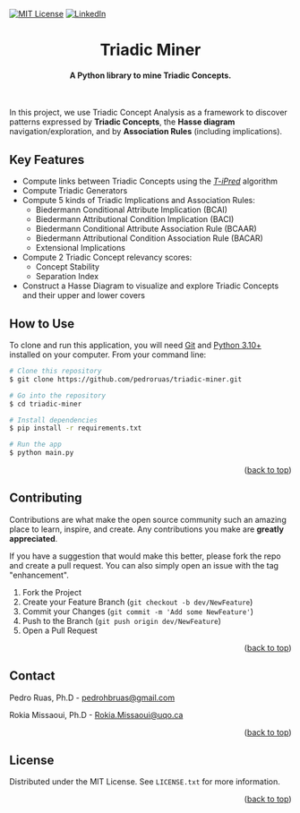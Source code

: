 
[![MIT License][license-shield]][license-url]
[![LinkedIn][linkedin-shield]][linkedin-url]


<h1 align="center">
  Triadic Miner
  <br>
</h1>

<h4 align="center">A <b>Python</b> library to mine <b>Triadic Concepts</b>.</h4>

<br>


In this project, we use Triadic Concept Analysis as a framework to discover patterns expressed by <b>Triadic Concepts</b>, the <b>Hasse diagram</b> navigation/exploration, and by <b>Association Rules</b> (including implications).


## Key Features

* Compute links between Triadic Concepts using the [_T-iPred_](https://link.springer.com/article/10.1007/s10472-022-09784-4) algorithm  
* Compute Triadic Generators
* Compute 5 kinds of Triadic Implications and Association Rules:
    - Biedermann Conditional Attribute Implication (BCAI)
    - Biedermann Attributional Condition Implication (BACI)
    - Biedermann Conditional Attribute Association Rule (BCAAR)
    - Biedermann Attributional Condition Association Rule (BACAR)
    - Extensional Implications
* Compute 2 Triadic Concept relevancy scores:
    - Concept Stability
    - Separation Index
* Construct a Hasse Diagram to visualize and explore Triadic Concepts and their upper and lower covers


## How to Use

To clone and run this application, you will need [Git](https://git-scm.com) and [Python 3.10+](https://www.python.org/downloads/) installed on your computer. From your command line:

```bash
# Clone this repository
$ git clone https://github.com/pedroruas/triadic-miner.git

# Go into the repository
$ cd triadic-miner

# Install dependencies
$ pip install -r requirements.txt

# Run the app
$ python main.py
```
<p align="right">(<a href="#readme-top">back to top</a>)</p>



## Contributing

Contributions are what make the open source community such an amazing place to learn, inspire, and create. Any contributions you make are **greatly appreciated**.

If you have a suggestion that would make this better, please fork the repo and create a pull request. You can also simply open an issue with the tag "enhancement".

1. Fork the Project
2. Create your Feature Branch (`git checkout -b dev/NewFeature`)
3. Commit your Changes (`git commit -m 'Add some NewFeature'`)
4. Push to the Branch (`git push origin dev/NewFeature`)
5. Open a Pull Request

<p align="right">(<a href="#readme-top">back to top</a>)</p>


## Contact
Pedro Ruas, Ph.D - pedrohbruas@gmail.com

Rokia Missaoui, Ph.D - Rokia.Missaoui@uqo.ca
<p align="right">(<a href="#readme-top">back to top</a>)</p>

## License
Distributed under the MIT License. See `LICENSE.txt` for more information.
<p align="right">(<a href="#readme-top">back to top</a>)</p>

[linkedin-url]: https://www.linkedin.com/in/pedro-ruas-666a7365/
[linkedin-shield]: https://img.shields.io/badge/-LinkedIn-black.svg?style=for-the-badge&logo=linkedin&colorB=555
[license-shield]: https://img.shields.io/github/license/othneildrew/Best-README-Template.svg?style=for-the-badge
[license-url]: https://github.com/pedroruas/triadic-miner/blob/main/LICENSE.md

